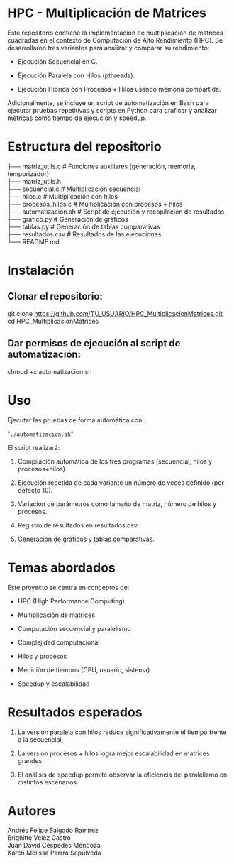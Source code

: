 # HPC - Multiplicación de Matrices

Este repositorio contiene la implementación de multiplicación de matrices cuadradas en el contexto de Computación de Alto Rendimiento (HPC). Se desarrollaron tres variantes para analizar y comparar su rendimiento:

- Ejecución Secuencial en C.

- Ejecución Paralela con Hilos (pthreads).

- Ejecución Híbrida con Procesos + Hilos usando memoria compartida.

Adicionalmente, se incluye un script de automatización en Bash para ejecutar pruebas repetitivas y scripts en Python para graficar y analizar métricas como tiempo de ejecución y speedup.

# Estructura del repositorio

├── matriz_utils.c         # Funciones auxiliares (generación, memoria, temporizador)<br />
├── matriz_utils.h<br />
├── secuencial.c           # Multiplicación secuencial<br />
├── hilos.c                # Multiplicación con hilos<br />
├── procesos_hilos.c       # Multiplicación con procesos + hilos<br />
├── automatizacion.sh      # Script de ejecución y recopilación de resultados<br />
├── grafico.py             # Generación de gráficos<br />
├── tablas.py              # Generación de tablas comparativas<br />
├── resultados.csv         # Resultados de las ejecuciones<br />
└── README.md<br />

# Instalación

## Clonar el repositorio:

git clone https://github.com/TU_USUARIO/HPC_MultiplicacionMatrices.git
cd HPC_MultiplicacionMatrices


## Dar permisos de ejecución al script de automatización:

chmod +x automatizacion.sh

# Uso

Ejecutar las pruebas de forma automática con:

"`./automatizacion.sh`" 

El script realizará:

1. Compilación automática de los tres programas (secuencial, hilos y procesos+hilos).

2. Ejecución repetida de cada variante un número de veces definido (por defecto 10).

3. Variación de parámetros como tamaño de matriz, número de hilos y procesos.

4. Registro de resultados en resultados.csv.

5. Generación de gráficos y tablas comparativas.

# Temas abordados

Este proyecto se centra en conceptos de:

- HPC (High Performance Computing)

- Multiplicación de matrices

- Computación secuencial y paralelismo

- Complejidad computacional

- Hilos y procesos

- Medición de tiempos (CPU, usuario, sistema)

- Speedup y escalabilidad

# Resultados esperados

1. La versión paralela con hilos reduce significativamente el tiempo frente a la secuencial.

2. La versión procesos + hilos logra mejor escalabilidad en matrices grandes.

3. El análisis de speedup permite observar la eficiencia del paralelismo en distintos escenarios.

# Autores

Andrés Felipe Salgado Ramírez<br />
Brighitte Velez Castro<br />
Juan David Céspedes Mendoza<br />
Karen Melissa Parrra Sepulveda<br />



